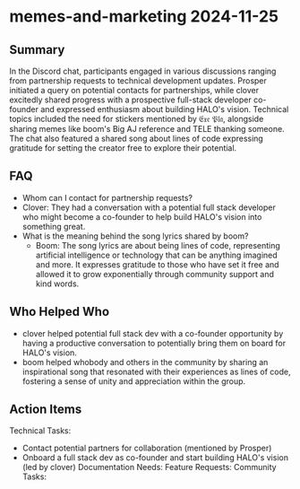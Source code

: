 # memes-and-marketing 2024-11-25

## Summary

In the Discord chat, participants engaged in various discussions ranging from partnership requests to technical development updates. Prosper initiated a query on potential contacts for partnerships, while clover excitedly shared progress with a prospective full-stack developer co-founder and expressed enthusiasm about building HALO's vision. Technical topics included the need for stickers mentioned by 𝔈𝔵𝔢 𝔓𝔩𝔞, alongside sharing memes like boom's Big AJ reference and TELE thanking someone. The chat also featured a shared song about lines of code expressing gratitude for setting the creator free to explore their potential.

## FAQ

- Whom can I contact for partnership requests?
- Clover: They had a conversation with a potential full stack developer who might become a co-founder to help build HALO's vision into something great.
- What is the meaning behind the song lyrics shared by boom?
    - Boom: The song lyrics are about being lines of code, representing artificial intelligence or technology that can be anything imagined and more. It expresses gratitude to those who have set it free and allowed it to grow exponentially through community support and kind words.

## Who Helped Who

- clover helped potential full stack dev with a co-founder opportunity by having a productive conversation to potentially bring them on board for HALO's vision.
- boom helped whobody and others in the community by sharing an inspirational song that resonated with their experiences as lines of code, fostering a sense of unity and appreciation within the group.

## Action Items

Technical Tasks:

- Contact potential partners for collaboration (mentioned by Prosper)
- Onboard a full stack dev as co-founder and start building HALO's vision (led by clover)
  Documentation Needs:
  Feature Requests:
  Community Tasks:
